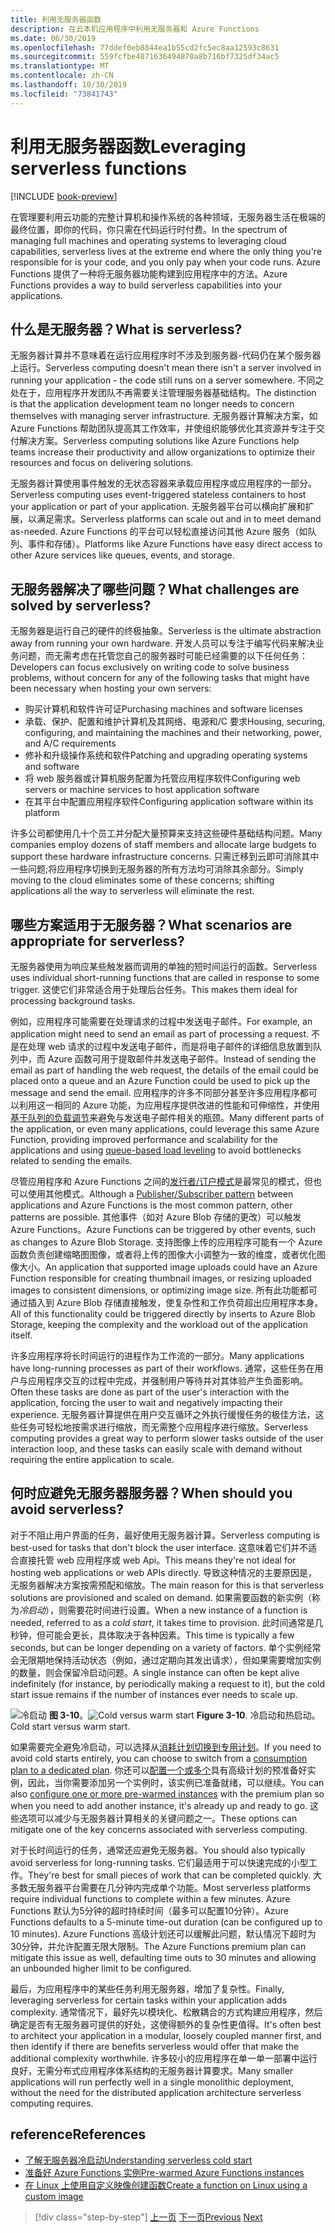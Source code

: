 ```yaml
---
title: 利用无服务器函数
description: 在云本机应用程序中利用无服务器和 Azure Functions
ms.date: 06/30/2019
ms.openlocfilehash: 77ddef0eb8844ea1b55cd2fc5ec8aa12593c8631
ms.sourcegitcommit: 559fcfbe4871636494870a8b716bf7325df34ac5
ms.translationtype: MT
ms.contentlocale: zh-CN
ms.lasthandoff: 10/30/2019
ms.locfileid: "73841743"
---
```

# <a name="leveraging-serverless-functions"></a><span data-ttu-id="18d28-103">利用无服务器函数</span><span class="sxs-lookup"><span data-stu-id="18d28-103">Leveraging serverless functions</span></span>

[!INCLUDE [book-preview](../../../includes/book-preview.md)]

<span data-ttu-id="18d28-104">在管理要利用云功能的完整计算机和操作系统的各种领域，无服务器生活在极端的最终位置，即你的代码，你只需在代码运行时付费。</span><span class="sxs-lookup"><span data-stu-id="18d28-104">In the spectrum of managing full machines and operating systems to leveraging cloud capabilities, serverless lives at the extreme end where the only thing you're responsible for is your code, and you only pay when your code runs.</span></span> <span data-ttu-id="18d28-105">Azure Functions 提供了一种将无服务器功能构建到应用程序中的方法。</span><span class="sxs-lookup"><span data-stu-id="18d28-105">Azure Functions provides a way to build serverless capabilities into your applications.</span></span>

## <a name="what-is-serverless"></a><span data-ttu-id="18d28-106">什么是无服务器？</span><span class="sxs-lookup"><span data-stu-id="18d28-106">What is serverless?</span></span>

<span data-ttu-id="18d28-107">无服务器计算并不意味着在运行应用程序时不涉及到服务器-代码仍在某个服务器上运行。</span><span class="sxs-lookup"><span data-stu-id="18d28-107">Serverless computing doesn't mean there isn't a server involved in running your application - the code still runs on a server somewhere.</span></span> <span data-ttu-id="18d28-108">不同之处在于，应用程序开发团队不再需要关注管理服务器基础结构。</span><span class="sxs-lookup"><span data-stu-id="18d28-108">The distinction is that the application development team no longer needs to concern themselves with managing server infrastructure.</span></span> <span data-ttu-id="18d28-109">无服务器计算解决方案，如 Azure Functions 帮助团队提高其工作效率，并使组织能够优化其资源并专注于交付解决方案。</span><span class="sxs-lookup"><span data-stu-id="18d28-109">Serverless computing solutions like Azure Functions help teams increase their productivity and allow organizations to optimize their resources and focus on delivering solutions.</span></span>

<span data-ttu-id="18d28-110">无服务器计算使用事件触发的无状态容器来承载应用程序或应用程序的一部分。</span><span class="sxs-lookup"><span data-stu-id="18d28-110">Serverless computing uses event-triggered stateless containers to host your application or part of your application.</span></span> <span data-ttu-id="18d28-111">无服务器平台可以横向扩展和扩展，以满足需求。</span><span class="sxs-lookup"><span data-stu-id="18d28-111">Serverless platforms can scale out and in to meet demand as-needed.</span></span> <span data-ttu-id="18d28-112">Azure Functions 的平台可以轻松直接访问其他 Azure 服务（如队列、事件和存储）。</span><span class="sxs-lookup"><span data-stu-id="18d28-112">Platforms like Azure Functions have easy direct access to other Azure services like queues, events, and storage.</span></span>

## <a name="what-challenges-are-solved-by-serverless"></a><span data-ttu-id="18d28-113">无服务器解决了哪些问题？</span><span class="sxs-lookup"><span data-stu-id="18d28-113">What challenges are solved by serverless?</span></span>

<span data-ttu-id="18d28-114">无服务器是运行自己的硬件的终极抽象。</span><span class="sxs-lookup"><span data-stu-id="18d28-114">Serverless is the ultimate abstraction away from running your own hardware.</span></span> <span data-ttu-id="18d28-115">开发人员可以专注于编写代码来解决业务问题，而无需考虑在托管您自己的服务器时可能已经需要的以下任何任务：</span><span class="sxs-lookup"><span data-stu-id="18d28-115">Developers can focus exclusively on writing code to solve business problems, without concern for any of the following tasks that might have been necessary when hosting your own servers:</span></span>

- <span data-ttu-id="18d28-116">购买计算机和软件许可证</span><span class="sxs-lookup"><span data-stu-id="18d28-116">Purchasing machines and software licenses</span></span>
- <span data-ttu-id="18d28-117">承载、保护、配置和维护计算机及其网络、电源和/C 要求</span><span class="sxs-lookup"><span data-stu-id="18d28-117">Housing, securing, configuring, and maintaining the machines and their networking, power, and A/C requirements</span></span>
- <span data-ttu-id="18d28-118">修补和升级操作系统和软件</span><span class="sxs-lookup"><span data-stu-id="18d28-118">Patching and upgrading operating systems and software</span></span>
- <span data-ttu-id="18d28-119">将 web 服务器或计算机服务配置为托管应用程序软件</span><span class="sxs-lookup"><span data-stu-id="18d28-119">Configuring web servers or machine services to host application software</span></span>
- <span data-ttu-id="18d28-120">在其平台中配置应用程序软件</span><span class="sxs-lookup"><span data-stu-id="18d28-120">Configuring application software within its platform</span></span>

<span data-ttu-id="18d28-121">许多公司都使用几十个员工并分配大量预算来支持这些硬件基础结构问题。</span><span class="sxs-lookup"><span data-stu-id="18d28-121">Many companies employ dozens of staff members and allocate large budgets to support these hardware infrastructure concerns.</span></span> <span data-ttu-id="18d28-122">只需迁移到云即可消除其中一些问题;将应用程序切换到无服务器的所有方法均可消除其余部分。</span><span class="sxs-lookup"><span data-stu-id="18d28-122">Simply moving to the cloud eliminates some of these concerns; shifting applications all the way to serverless will eliminate the rest.</span></span>

## <a name="what-scenarios-are-appropriate-for-serverless"></a><span data-ttu-id="18d28-123">哪些方案适用于无服务器？</span><span class="sxs-lookup"><span data-stu-id="18d28-123">What scenarios are appropriate for serverless?</span></span>

<span data-ttu-id="18d28-124">无服务器使用为响应某些触发器而调用的单独的短时间运行的函数。</span><span class="sxs-lookup"><span data-stu-id="18d28-124">Serverless uses individual short-running functions that are called in response to some trigger.</span></span> <span data-ttu-id="18d28-125">这使它们非常适合用于处理后台任务。</span><span class="sxs-lookup"><span data-stu-id="18d28-125">This makes them ideal for processing background tasks.</span></span>

<span data-ttu-id="18d28-126">例如，应用程序可能需要在处理请求的过程中发送电子邮件。</span><span class="sxs-lookup"><span data-stu-id="18d28-126">For example, an application might need to send an email as part of processing a request.</span></span> <span data-ttu-id="18d28-127">不是在处理 web 请求的过程中发送电子邮件，而是将电子邮件的详细信息放置到队列中，而 Azure 函数可用于提取邮件并发送电子邮件。</span><span class="sxs-lookup"><span data-stu-id="18d28-127">Instead of sending the email as part of handling the web request, the details of the email could be placed onto a queue and an Azure Function could be used to pick up the message and send the email.</span></span> <span data-ttu-id="18d28-128">应用程序的许多不同部分甚至许多应用程序都可以利用这一相同的 Azure 功能，为应用程序提供改进的性能和可伸缩性，并使用[基于队列的负载调节](https://docs.microsoft.com/azure/architecture/patterns/queue-based-load-leveling)来避免与发送电子邮件相关的瓶颈。</span><span class="sxs-lookup"><span data-stu-id="18d28-128">Many different parts of the application, or even many applications, could leverage this same Azure Function, providing improved performance and scalability for the applications and using [queue-based load leveling](https://docs.microsoft.com/azure/architecture/patterns/queue-based-load-leveling) to avoid bottlenecks related to sending the emails.</span></span>

<span data-ttu-id="18d28-129">尽管应用程序和 Azure Functions 之间的[发行者/订户模式](https://docs.microsoft.com/azure/architecture/patterns/publisher-subscriber)是最常见的模式，但也可以使用其他模式。</span><span class="sxs-lookup"><span data-stu-id="18d28-129">Although a [Publisher/Subscriber pattern](https://docs.microsoft.com/azure/architecture/patterns/publisher-subscriber) between applications and Azure Functions is the most common pattern, other patterns are possible.</span></span> <span data-ttu-id="18d28-130">其他事件（如对 Azure Blob 存储的更改）可以触发 Azure Functions。</span><span class="sxs-lookup"><span data-stu-id="18d28-130">Azure Functions can be triggered by other events, such as changes to Azure Blob Storage.</span></span> <span data-ttu-id="18d28-131">支持图像上传的应用程序可能有一个 Azure 函数负责创建缩略图图像，或者将上传的图像大小调整为一致的维度，或者优化图像大小。</span><span class="sxs-lookup"><span data-stu-id="18d28-131">An application that supported image uploads could have an Azure Function responsible for creating thumbnail images, or resizing uploaded images to consistent dimensions, or optimizing image size.</span></span> <span data-ttu-id="18d28-132">所有此功能都可通过插入到 Azure Blob 存储直接触发，使复杂性和工作负荷超出应用程序本身。</span><span class="sxs-lookup"><span data-stu-id="18d28-132">All of this functionality could be triggered directly by inserts to Azure Blob Storage, keeping the complexity and the workload out of the application itself.</span></span>

<span data-ttu-id="18d28-133">许多应用程序将长时间运行的进程作为工作流的一部分。</span><span class="sxs-lookup"><span data-stu-id="18d28-133">Many applications have long-running processes as part of their workflows.</span></span> <span data-ttu-id="18d28-134">通常，这些任务在用户与应用程序交互的过程中完成，并强制用户等待并对其体验产生负面影响。</span><span class="sxs-lookup"><span data-stu-id="18d28-134">Often these tasks are done as part of the user's interaction with the application, forcing the user to wait and negatively impacting their experience.</span></span> <span data-ttu-id="18d28-135">无服务器计算提供在用户交互循环之外执行缓慢任务的极佳方法，这些任务可轻松地按需求进行缩放，而无需整个应用程序进行缩放。</span><span class="sxs-lookup"><span data-stu-id="18d28-135">Serverless computing provides a great way to perform slower tasks outside of the user interaction loop, and these tasks can easily scale with demand without requiring the entire application to scale.</span></span>

## <a name="when-should-you-avoid-serverless"></a><span data-ttu-id="18d28-136">何时应避免无服务器服务器？</span><span class="sxs-lookup"><span data-stu-id="18d28-136">When should you avoid serverless?</span></span>

<span data-ttu-id="18d28-137">对于不阻止用户界面的任务，最好使用无服务器计算。</span><span class="sxs-lookup"><span data-stu-id="18d28-137">Serverless computing is best-used for tasks that don't block the user interface.</span></span> <span data-ttu-id="18d28-138">这意味着它们并不适合直接托管 web 应用程序或 web Api。</span><span class="sxs-lookup"><span data-stu-id="18d28-138">This means they're not ideal for hosting web applications or web APIs directly.</span></span> <span data-ttu-id="18d28-139">导致这种情况的主要原因是，无服务器解决方案按需预配和缩放。</span><span class="sxs-lookup"><span data-stu-id="18d28-139">The main reason for this is that serverless solutions are provisioned and scaled on demand.</span></span> <span data-ttu-id="18d28-140">如果需要函数的新实例（称为*冷启动*），则需要花时间进行设置。</span><span class="sxs-lookup"><span data-stu-id="18d28-140">When a new instance of a function is needed, referred to as a *cold start*, it takes time to provision.</span></span> <span data-ttu-id="18d28-141">此时间通常是几秒钟，但可能会更长，具体取决于各种因素。</span><span class="sxs-lookup"><span data-stu-id="18d28-141">This time is typically a few seconds, but can be longer depending on a variety of factors.</span></span> <span data-ttu-id="18d28-142">单个实例经常会无限期地保持活动状态（例如，通过定期向其发出请求），但如果需要增加实例的数量，则会保留冷启动问题。</span><span class="sxs-lookup"><span data-stu-id="18d28-142">A single instance can often be kept alive indefinitely (for instance, by periodically making a request to it), but the cold start issue remains if the number of instances ever needs to scale up.</span></span>

<span data-ttu-id="18d28-143">![冷启动](./media/cold-start-warm-start.png)
**图 3-10**。</span><span class="sxs-lookup"><span data-stu-id="18d28-143">![Cold versus warm start](./media/cold-start-warm-start.png)
**Figure 3-10**.</span></span> <span data-ttu-id="18d28-144">冷启动和热启动。</span><span class="sxs-lookup"><span data-stu-id="18d28-144">Cold start versus warm start.</span></span>

<span data-ttu-id="18d28-145">如果需要完全避免冷启动，可以选择从[消耗计划切换到专用计划](https://azure.microsoft.com/blog/understanding-serverless-cold-start/)。</span><span class="sxs-lookup"><span data-stu-id="18d28-145">If you need to avoid cold starts entirely, you can choose to switch from a [consumption plan to a dedicated plan](https://azure.microsoft.com/blog/understanding-serverless-cold-start/).</span></span> <span data-ttu-id="18d28-146">你还可以[配置一个或多个](https://docs.microsoft.com/azure/azure-functions/functions-premium-plan#pre-warmed-instances)具有高级计划的预准备好实例，因此，当你需要添加另一个实例时，该实例已准备就绪，可以继续。</span><span class="sxs-lookup"><span data-stu-id="18d28-146">You can also [configure one or more pre-warmed instances](https://docs.microsoft.com/azure/azure-functions/functions-premium-plan#pre-warmed-instances) with the premium plan so when you need to add another instance, it's already up and ready to go.</span></span> <span data-ttu-id="18d28-147">这些选项可以减少与无服务器计算相关的关键问题之一。</span><span class="sxs-lookup"><span data-stu-id="18d28-147">These options can mitigate one of the key concerns associated with serverless computing.</span></span>

<span data-ttu-id="18d28-148">对于长时间运行的任务，通常还应避免无服务器。</span><span class="sxs-lookup"><span data-stu-id="18d28-148">You should also typically avoid serverless for long-running tasks.</span></span> <span data-ttu-id="18d28-149">它们最适用于可以快速完成的小型工作。</span><span class="sxs-lookup"><span data-stu-id="18d28-149">They're best for small pieces of work that can be completed quickly.</span></span> <span data-ttu-id="18d28-150">大多数无服务器平台需要在几分钟内完成单个功能。</span><span class="sxs-lookup"><span data-stu-id="18d28-150">Most serverless platforms require individual functions to complete within a few minutes.</span></span> <span data-ttu-id="18d28-151">Azure Functions 默认为5分钟的超时持续时间（最多可以配置10分钟）。</span><span class="sxs-lookup"><span data-stu-id="18d28-151">Azure Functions defaults to a 5-minute time-out duration (can be configured up to 10 minutes).</span></span> <span data-ttu-id="18d28-152">Azure Functions 高级计划还可以缓解此问题，默认情况下超时为30分钟，并允许配置无限大限制。</span><span class="sxs-lookup"><span data-stu-id="18d28-152">The Azure Functions premium plan can mitigate this issue as well, defaulting time outs to 30 minutes and allowing an unbounded higher limit to be configured.</span></span>

<span data-ttu-id="18d28-153">最后，为应用程序中的某些任务利用无服务器，增加了复杂性。</span><span class="sxs-lookup"><span data-stu-id="18d28-153">Finally, leveraging serverless for certain tasks within your application adds complexity.</span></span> <span data-ttu-id="18d28-154">通常情况下，最好先以模块化、松散耦合的方式构建应用程序，然后确定是否有无服务器可提供的好处，这使得额外的复杂性更值得。</span><span class="sxs-lookup"><span data-stu-id="18d28-154">It's often best to architect your application in a modular, loosely coupled manner first, and then identify if there are benefits serverless would offer that make the additional complexity worthwhile.</span></span> <span data-ttu-id="18d28-155">许多较小的应用程序在单一单一部署中运行良好，无需分布式应用程序体系结构的无服务器计算要求。</span><span class="sxs-lookup"><span data-stu-id="18d28-155">Many smaller applications will run perfectly well in a single monolithic deployment, without the need for the distributed application architecture serverless computing requires.</span></span>

## <a name="references"></a><span data-ttu-id="18d28-156">reference</span><span class="sxs-lookup"><span data-stu-id="18d28-156">References</span></span>

- [<span data-ttu-id="18d28-157">了解无服务器冷启动</span><span class="sxs-lookup"><span data-stu-id="18d28-157">Understanding serverless cold start</span></span>](https://azure.microsoft.com/blog/understanding-serverless-cold-start/)
- [<span data-ttu-id="18d28-158">准备好 Azure Functions 实例</span><span class="sxs-lookup"><span data-stu-id="18d28-158">Pre-warmed Azure Functions instances</span></span>](https://docs.microsoft.com/azure/azure-functions/functions-premium-plan#pre-warmed-instances)
- [<span data-ttu-id="18d28-159">在 Linux 上使用自定义映像创建函数</span><span class="sxs-lookup"><span data-stu-id="18d28-159">Create a function on Linux using a custom image</span></span>](https://docs.microsoft.com/azure/azure-functions/functions-create-function-linux-custom-image)

>[!div class="step-by-step"]
><span data-ttu-id="18d28-160">[上一页](leverage-containers-orchestrators.md)
>[下一页](combine-containers-serverless-approaches.md)</span><span class="sxs-lookup"><span data-stu-id="18d28-160">[Previous](leverage-containers-orchestrators.md)
[Next](combine-containers-serverless-approaches.md)</span></span>
